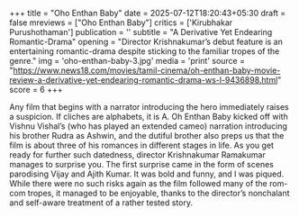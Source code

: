 +++
title = "Oho Enthan Baby"
date = 2025-07-12T18:20:43+05:30
draft = false
mreviews = ["Oho Enthan Baby"]
critics = ['Kirubhakar Purushothaman']
publication = ''
subtitle = "A Derivative Yet Endearing Romantic-Drama"
opening = "Director Krishnakumar’s debut feature is an entertaining romantic-drama despite sticking to the familiar tropes of the genre."
img = 'oho-enthan-baby-3.jpg'
media = 'print'
source = "https://www.news18.com/movies/tamil-cinema/oh-enthan-baby-movie-review-a-derivative-yet-endearing-romantic-drama-ws-l-9436898.html"
score = 6
+++

Any film that begins with a narrator introducing the hero immediately raises a suspicion. If cliches are alphabets, it is A. Oh Enthan Baby kicked off with Vishnu Vishal’s (who has played an extended cameo) narration introducing his brother Rudra as Ashwin, and the dutiful brother also preps us that the film is about three of his romances in different stages in life. As you get ready for further such datedness, director Krishnakumar Ramakumar manages to surprise you. The first surprise came in the form of scenes parodising Vijay and Ajith Kumar. It was bold and funny, and I was piqued. While there were no such risks again as the film followed many of the rom-com tropes, it managed to be enjoyable, thanks to the director’s nonchalant and self-aware treatment of a rather tested story.
